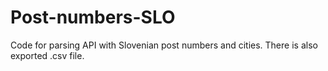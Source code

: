 # Post-numbers-SLO
Code for parsing API with Slovenian post numbers and cities. There is also exported .csv file.
